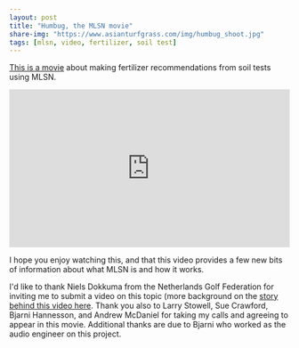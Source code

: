 ```yaml
---
layout: post
title: "Humbug, the MLSN movie"
share-img: "https://www.asianturfgrass.com/img/humbug_shoot.jpg"
tags: [mlsn, video, fertilizer, soil test]
---
```


[This is a movie](https://vimeo.com/micahwoods/humbug) about making fertilizer recommendations from soil tests using MLSN. 

<div style="padding:56.25% 0 0 0;position:relative;"><iframe src="https://player.vimeo.com/video/300790946" style="position:absolute;top:0;left:0;width:100%;height:100%;" frameborder="0" webkitallowfullscreen mozallowfullscreen allowfullscreen></iframe></div><script src="https://player.vimeo.com/api/player.js"></script>

I hope you enjoy watching this, and that this video provides a few new bits of information about what MLSN is and how it works.

I'd like to thank Niels Dokkuma from the Netherlands Golf Federation for inviting me to submit a video on this topic (more background on the [story behind this video here](https://www.asianturfgrass.com/2018-11-17-new-mlsn-movie-trailer/). Thank you also to Larry Stowell, Sue Crawford, Bjarni Hannesson, and Andrew McDaniel for taking my calls and agreeing to appear in this movie. Additional thanks are due to Bjarni who worked as the audio engineer on this project.



